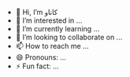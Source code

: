 - 👋 Hi, I’m كاناو
- 👀 I’m interested in ...
- 🌱 I’m currently learning ...
- 💞️ I’m looking to collaborate on ...
- 📫 How to reach me ...
- 😄 Pronouns: ...
- ⚡ Fun fact: ...

<!---
m67m67m/m67m67m is a ✨ special ✨ repository because its `README.md` (this file) appears on your GitHub profile.
You can click the Preview link to take a look at your changes.
--->

